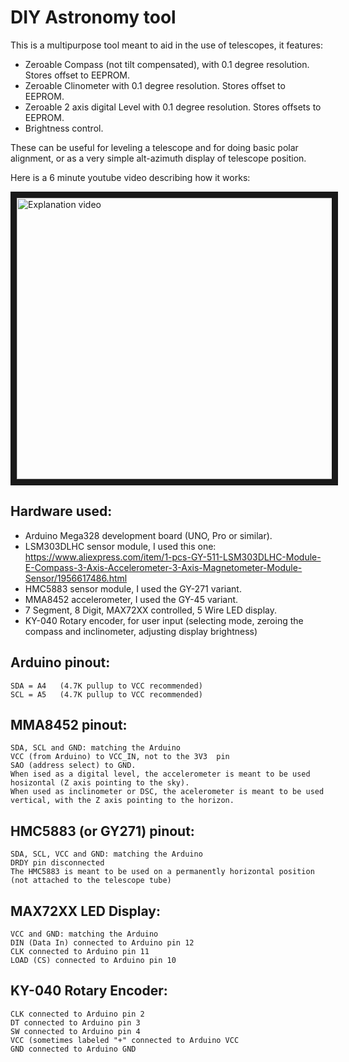 # DIY Astronomy tool
This is a multipurpose tool meant to aid in the use of telescopes, it features:

* Zeroable Compass (not tilt compensated), with 0.1 degree resolution. Stores offset to EEPROM.
* Zeroable Clinometer with 0.1 degree resolution. Stores offset to EEPROM.
* Zeroable 2 axis digital Level with 0.1 degree resolution.  Stores offsets to EEPROM.
* Brightness control.

These can be useful for leveling a telescope and for doing basic polar alignment, or as a very simple alt-azimuth display of telescope position.

Here is a 6 minute youtube video describing how it works:

<a href="https://youtu.be/bIwke95pRPY" target="_blank"><img src="https://github.com/vlaate/ledDSC/blob/master/IMG_20170520_213607.jpg" 
alt="Explanation video" width="600" height="450" border="10" /></a>

## Hardware used:
* Arduino Mega328 development board (UNO, Pro or similar).
* LSM303DLHC sensor module, I used this one: https://www.aliexpress.com/item/1-pcs-GY-511-LSM303DLHC-Module-E-Compass-3-Axis-Accelerometer-3-Axis-Magnetometer-Module-Sensor/1956617486.html
* HMC5883 sensor module, I used the GY-271 variant.
* MMA8452 accelerometer, I used the GY-45 variant.
* 7 Segment, 8 Digit, MAX72XX controlled, 5 Wire LED display.
* KY-040 Rotary encoder, for user input (selecting mode, zeroing the compass and inclinometer, adjusting display brightness)

## Arduino pinout:
    SDA = A4   (4.7K pullup to VCC recommended)
    SCL = A5   (4.7K pullup to VCC recommended)

## MMA8452 pinout:
    SDA, SCL and GND: matching the Arduino
    VCC (from Arduino) to VCC_IN, not to the 3V3  pin
    SAO (address select) to GND.
    When ised as a digital level, the accelerometer is meant to be used hosizontal (Z axis pointing to the sky).
    When used as inclinometer or DSC, the acelerometer is meant to be used vertical, with the Z axis pointing to the horizon.

## HMC5883 (or GY271) pinout:
    SDA, SCL, VCC and GND: matching the Arduino
    DRDY pin disconnected
    The HMC5883 is meant to be used on a permanently horizontal position (not attached to the telescope tube)

## MAX72XX LED Display:
    VCC and GND: matching the Arduino
    DIN (Data In) connected to Arduino pin 12
    CLK connected to Arduino pin 11
    LOAD (CS) connected to Arduino pin 10

## KY-040 Rotary Encoder:
    CLK connected to Arduino pin 2
    DT connected to Arduino pin 3
    SW connected to Arduino pin 4
    VCC (sometimes labeled "+" connected to Arduino VCC
    GND connected to Arduino GND
